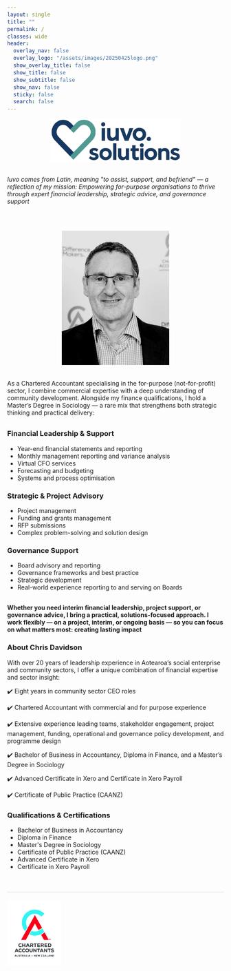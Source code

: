 ```yaml
---
layout: single
title: ""
permalink: /
classes: wide
header:
  overlay_nav: false
  overlay_logo: "/assets/images/20250425logo.png"
  show_overlay_title: false
  show_title: false
  show_subtitle: false
  show_nav: false
  sticky: false
  search: false
---
```


<p align="center">
  <img src="/assets/images/20250425logo.png" alt="Iuvo.Solutions Logo" width="300">
</p>

<div class="mission-photo-container" style="display: flex; flex-wrap: wrap; gap: 40px; align-items: center;">

  <div style="flex: 2; min-width: 300px;">
    <p style="margin-bottom: 20px;">
      <em>Iuvo comes from Latin, meaning "to assist, support, and befriend" — a reflection of my mission: Empowering for-purpose organisations to thrive through expert financial leadership, strategic advice, and governance support </em>
    </p>
  </div>

  <div style="flex: 1; min-width: 250px; text-align: center;">
    <img src="/assets/images/chris-profile.jpg" alt="Chris Davidson" width="250">
  </div>

</div>

<br>

<p style="margin-bottom: 30px;">
  As a Chartered Accountant specialising in the for-purpose (not-for-profit) sector, I combine commercial expertise with a deep understanding of community development. Alongside my finance qualifications, I hold a Master’s Degree in Sociology — a rare mix that strengthens both strategic thinking and practical delivery:
</p>

<h3>Financial Leadership & Support</h3>
<ul style="margin-bottom: 20px;">
  <li>Year-end financial statements and reporting</li>
  <li>Monthly management reporting and variance analysis</li>
  <li>Virtual CFO services</li>
  <li>Forecasting and budgeting</li>
  <li>Systems and process optimisation</li>
</ul>

<h3>Strategic & Project Advisory</h3>
<ul style="margin-bottom: 20px;">
  <li>Project management</li>
  <li>Funding and grants management</li>
  <li>RFP submissions</li>
  <li>Complex problem-solving and solution design</li>
</ul>

<h3>Governance Support</h3>
<ul style="margin-bottom: 20px;">
  <li>Board advisory and reporting</li>
  <li>Governance frameworks and best practice</li>
  <li>Strategic development</li>
  <li>Real-world experience reporting to and serving on Boards</li>
</ul>

<p style="margin-top: 30px;"><strong>Whether you need interim financial leadership, project support, or governance advice, I bring a practical, solutions-focused approach. I work flexibly — on a project, interim, or ongoing basis — so you can focus on what matters most: creating lasting impact </strong></p>

<h3>About Chris Davidson</h3>

<p>With over 20 years of leadership experience in Aotearoa’s social enterprise and community sectors, I offer a unique combination of financial expertise and sector insight:</p>

<p>✔️ Eight years in community sector CEO roles</p>
<p>✔️ Chartered Accountant with commercial and for purpose experience</p>
<p>✔️ Extensive experience leading teams, stakeholder engagement, project management, funding, operational and governance policy development, and programme design</p>
<p>✔️ Bachelor of Business in Accountancy, Diploma in Finance, and a Master’s Degree in Sociology</p>
<p>✔️ Advanced Certificate in Xero and Certificate in Xero Payroll</p>
<p>✔️ Certificate of Public Practice (CAANZ)</p>

<h3>Qualifications & Certifications</h3>
<ul style="margin-bottom: 30px;">
  <li>Bachelor of Business in Accountancy</li>
  <li>Diploma in Finance</li>
  <li>Master's Degree in Sociology</li>
  <li>Certificate of Public Practice (CAANZ)</li>
  <li>Advanced Certificate in Xero</li>
  <li>Certificate in Xero Payroll</li>
</ul>

<!-- New footer starts here -->
<div style="border-top: 1px solid #ddd; margin-top: 50px; padding-top: 20px; display: flex; justify-content: space-between; align-items: center;">
  <div style="flex: 1;">
    <img src="/assets/images/CAANZ_Logo_Vertical_Full_72dpi_CMYK.jpg" alt="CAANZ Logo" style="height: 150px;">
  </div>
  <div style="flex: 1; text-align: right;">
    <a href="https://www.linkedin.com/in/chris-davidson-aa92a58/" target="_blank" style="margin-right: 20px;">
      <i class="fab fa-linkedin fa-2x"></i>
    </a>
    <a href="mailto:chris.davidson@iuvo.solutions" style="margin-left: 20px;">
      <i class="fas fa-envelope fa-2x"></i>
    </a>
  </div>
</div>
<!-- New footer ends here -->
